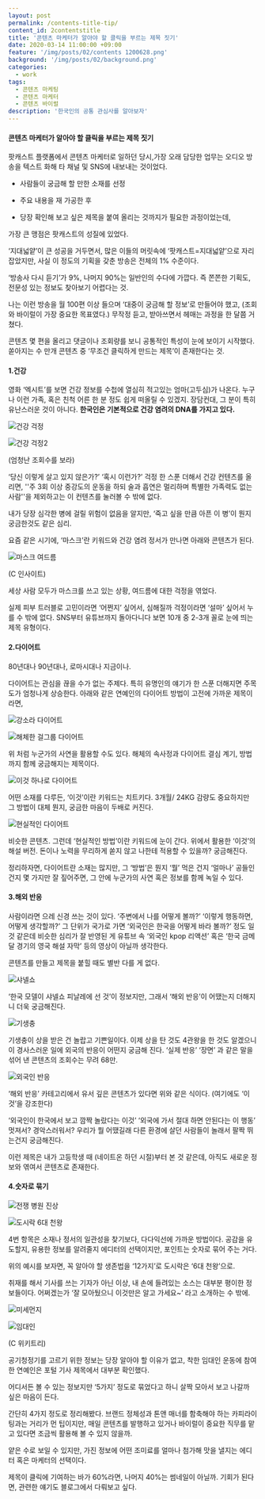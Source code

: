 ```yaml
---
layout: post
permalink: /contents-title-tip/
content_id: 2contentstitle
title: '콘텐츠 마케터가 알아야 할 클릭을 부르는 제목 짓기'
date: 2020-03-14 11:00:00 +09:00
feature: '/img/posts/02/contents 1200628.png'
background: '/img/posts/02/background.png'
categories:
  - work
tags:
  - 콘텐츠 마케팅
  - 콘텐츠 마케터
  - 콘텐츠 바이럴
description: '한국인의 공통 관심사를 알아보자'
---
```


#### 콘텐츠 마케터가 알아야 할 클릭을 부르는 제목 짓기 ####

팟캐스트 플랫폼에서 콘텐츠 마케터로 일하던 당시,가장 오래 담당한 업무는 오디오 방송을 텍스트 화해 타 채널 및 SNS에 내보내는 것이었다.



* 사람들이 궁금해 할 만한 소재를 선정

* 주요 내용을 재 가공한 후

* 당장 확인해 보고 싶은 제목을 붙여 올리는 것까지가 필요한 과정이었는데,



가장 큰 맹점은 팟캐스트의 성질에 있었다.

‘지대넓얕’이 큰 성공을 거두면서, 많은 이들의 머릿속에 ‘팟캐스트=지대넓얕’으로 자리 잡았지만, 사실 이 정도의 기획을 갖춘 방송은 전체의 1% 수준이다.

‘방송사 다시 듣기’가 9%, 나머지 90%는 일반인의 수다에 가깝다. 즉 쫀쫀한 기획도, 전문성 있는 정보도 찾아보기 어렵다는 것.

나는 이런 방송을 월 100편 이상 들으며 ‘대중이 궁금해 할 정보’로 만들어야 했고, (조회와 바이럴이 가장 중요한 목표였다.) 무작정 듣고, 받아쓰면서 헤매는 과정을 한 달쯤 거쳤다.

콘텐츠 몇 편을 올리고 댓글이나 조회량를 보니 공통적인 특성이 눈에 보이기 시작했다. 쏟아지는 수 만개 콘텐츠 중 ‘무조건 클릭하게 만드는 제목’이 존재한다는 것.

#### **1.건강**

영화 ‘엑시트’를 보면 건강 정보를 수첩에 열심히 적고있는 엄마(고두심)가 나온다. 누구나 이런 가족, 혹은 친척 어른 한 분 정도 쉽게 떠올릴 수 있겠지. 장담컨대, 그 분이 특히 유난스러운 것이 아니다. **한국인은 기본적으로 건강 염려의 DNA를 가지고 있다.**

![건강 걱정](/img/posts/02/01.png)

![건강 걱정2](/img/posts/02/02.png)

(엄청난 조회수를 보라)

‘당신 이렇게 살고 있지 않은가?’ ‘혹시 이런가?’ 걱정 한 스푼 더해서 건강 컨텐츠를 올리면, ''주 3회 이상 중강도의 운동을 하되 술과 흡연은 멀리하며 특별한 가족력도 없는 사람''을 제외하고는 이 컨텐츠를 눌러볼 수 밖에 없다.

내가 당장 심각한 병에 걸릴 위험이 없음을 알지만, ‘죽고 싶을 만큼 아픈 이 병’이 뭔지 궁금한것도 같은 심리.

요즘 같은 시기에, ‘마스크’란 키워드와 건강 염려 정서가 만나면 아래와 콘텐츠가 된다.

![마스크 여드름](/img/posts/02/03.png)

(C 인사이트)

세상 사람 모두가 마스크를 쓰고 있는 상황, 여드름에 대한 걱정을 엮었다.

실제 피부 트러블로 고민이라면 ‘어쩐지’ 싶어서, 심해질까 걱정이라면 ‘설마’ 싶어서 누를 수 밖에 없다. SNS부터 유튜브까지 돌아다니다 보면 10개 중 2-3개 꼴로 눈에 띄는 제목 유형이다.

#### **2.다이어트**

80년대나 90년대나, 로마시대나 지금이나.

다이어트는 관심을 끊을 수가 없는 주제다. 특히 유명인의 얘기가 한 스푼 더해지면 주목도가 엄청나게 상승한다. 아래와 같은 연예인의 다이어트 방법이 고전에 가까운 제목이라면,

![강소라 다이어트](/img/posts/02/04.png)

![해체한 걸그룹 다이어트](/img/posts/02/05.png)

위 처럼 누군가의 사연을 활용할 수도 있다. 해체의 속사정과 다이어트 결심 계기, 방법까지 함께 궁금해지는 제목이다.

![이것 하나로 다이어트](/img/posts/02/06.png)

어떤 소재를 다루든, ‘이것’이란 키워드는 치트키다. 3개월/ 24KG 감량도 중요하지만 그 방법이 대체 뭔지, 궁금한 마음이 두배로 커진다.

![현실적인 다이어트](/img/posts/02/07.png)

비슷한 콘텐츠. 그런데 ‘현실적인 방법’이란 키워드에 눈이 간다. 위에서 활용한 ‘이것’의 해설 버전. 돈이나 노력을 무리하게 쏟지 않고 나한테 적용할 수 있을까? 궁금해진다.

정리하자면, 다이어트란 소재는 많지만, 그 ‘방법’은 뭔지 ‘뭘’ 먹은 건지 ‘얼마나’ 공들인건지 몇 가지만 잘 짚어주면, 그 안에 누군가의 사연 혹은 정보를 함께 녹일 수 있다.

#### **3.해외 반응**

사람이라면 으레 신경 쓰는 것이 있다. ‘주변에서 나를 어떻게 볼까?’ ‘이렇게 행동하면, 어떻게 생각할까?’ 그 단위가 국가로 가면 ‘외국인은 한국을 어떻게 바라 볼까?’ 정도 일 것 같은데 비슷한 심리가 잘 반영된 게 유튜브 속 ‘외국인 kpop 리액션’ 혹은 ‘한국 금메달 경기의 영국 해설 자막’ 등의 영상이 아닐까 생각한다.

콘텐츠를 만들고 제목을 붙힐 때도 별반 다를 게 없다.

![샤넬쇼](/img/posts/02/08.png)

‘한국 모델이 샤넬쇼 피날레에 선 것’이 정보지만, 그래서 ‘해외 반응’이 어땠는지 더해지니 더욱 궁금해진다.

![기생충](/img/posts/02/09.png)

기생충이 상을 받은 건 놀랍고 기쁜일이다. 이제 상을 탄 것도 4관왕을 한 것도 알겠으니 이 경사스러운 일에 외국의 반응이 어떤지 궁금해 진다. ‘실제 반응’ ‘장면’ 과 같은 말을 섞어 낸 콘텐츠의 조회수는 무려 68만.

![외국인 반응](/img/posts/02/10.png)

‘해외 반응’ 카테고리에서 유서 깊은 콘텐츠가 있다면 위와 같은 식이다. (여기에도 ‘이것’을 강조한다)

‘외국인이 한국에서 보고 깜짝 놀랐다는 이것’ ‘외국에 가서 절대 하면 안된다는 이 행동’ 멋져서? 경악스러워서?  우리가 뭘 어땠길래 다른 환경에 살던 사람들이 놀래서 팔짝 뛰는건지 궁금해진다.

이런 제목은 내가 고등학생 때 (네이트온 하던 시절)부터 본 것 같은데, 아직도 새로운 정보와 엮여서 콘텐츠로 존재한다.

#### **4.숫자로 묶기**

![전쟁 병원 진상](/img/posts/02/11.png)

![도시락 6대 천왕](/img/posts/02/12.png)

4번 항목은 소재나 정서의 일관성을 찾기보다, 다다익선에 가까운 방법이다. 공감을 유도할지, 유용한 정보를 알려줄지 에디터의 선택이지만,  포인트는 숫자로 묶어 주는 거다.

위의 예시를 보자면, 꼭 알아야 할 생존법을 ‘12가지’로 도시락은 ‘6대 천왕’으로.

취재를 해서 기사를 쓰는 기자가 아닌 이상, 내 손에 들려있는 소스는 대부분 평이한 정보들이다. 어쩌겠는가 ‘잘 모아뒀으니 이것만은 알고 가세요~’ 라고 소개하는 수 밖에.

![미세먼지](/img/posts/02/13.png)

![임대인](/img/posts/02/14.png)

(C 위키트리)

공기청정기를 고르기 위한 정보는 당장 알아야 할 이유가 없고, 착한 임대인 운동에 참여한 연예인은 포털 기사 제목에서 대부분 확인했다.

어디서든 볼 수 있는 정보지만 ‘5가지’ 정도로 묶었다고 하니 살짝 모아서 보고 나갈까 싶은 마음이 든다.



간단히 4가지 정도로 정리해봤다. 브랜드 정체성과 톤앤 매너를 함축해야 하는 카피라이팅과는 거리가 먼 팁이지만, 매일 콘텐츠를 발행하고 있거나 바이럴이 중요한 직무를 맡고 있다면 조금씩 활용해 볼 수 있지 않을까.

얕은 수로 보일 수 있지만, 가진 정보에 어떤 조미료를 얼마나 첨가해 맛을 낼지는 에디터 혹은 마케터의 선택이다.

제목이 클릭에 기여하는 바가 60%라면, 나머지 40%는 썸네일이 아닐까. 기회가 된다면, 관련한 얘기도 블로그에서 다뤄보고 싶다.
